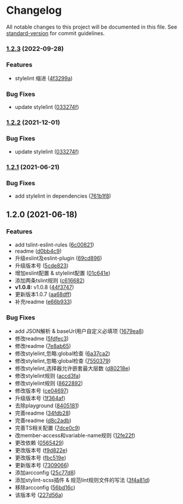# Changelog

All notable changes to this project will be documented in this file. See [standard-version](https://github.com/conventional-changelog/standard-version) for commit guidelines.

### [1.2.3](https://github.com/juicecube/mlz-lint/compare/v1.2.1...v1.2.3) (2022-09-28)


### Features

* stylelint 缩进 ([4f3299a](https://github.com/juicecube/mlz-lint/commit/4f3299a9103483018ea2ef5bf8a3463f27dd0250))


### Bug Fixes

* update stylelint ([033274f](https://github.com/juicecube/mlz-lint/commit/033274f358a95a2609addbbd099a4d7dbec7dcd7))

### [1.2.2](https://github.com/juicecube/mlz-lint/compare/v1.2.1...v1.2.2) (2021-12-01)


### Bug Fixes

* update stylelint ([033274f](https://github.com/juicecube/mlz-lint/commit/033274f358a95a2609addbbd099a4d7dbec7dcd7))

### [1.2.1](https://github.com/juicecube/mlz-lint/compare/v1.2.0...v1.2.1) (2021-06-21)


### Bug Fixes

* add stylelint in dependencies ([761b1f8](https://github.com/juicecube/mlz-lint/commit/761b1f87ecc5310beb225571ea29663b91f248b4))

## 1.2.0 (2021-06-18)


### Features

* add tslint-eslint-rules ([6c00821](https://github.com/juicecube/mlz-lint/commit/6c008213f296e7821944f8968d2b34e903b5176c))
* readme ([d0bb4c9](https://github.com/juicecube/mlz-lint/commit/d0bb4c9dcdbec4c3cb95d4e7c3636566354d2375))
* 升级eslint及eslint-plugin ([69cd896](https://github.com/juicecube/mlz-lint/commit/69cd89698f35770436f254f41142c14870cfb9a1))
* 升级版本号 ([5cde823](https://github.com/juicecube/mlz-lint/commit/5cde823bd6b4897e6269297d2dfb1d30e9a783d0))
* 增加eslint配置 & stylelint配置 ([01c641e](https://github.com/juicecube/mlz-lint/commit/01c641e8b3f8e1488d431bde7dc63fd17c9c0740))
* 添加两条tslint规则 ([c616682](https://github.com/juicecube/mlz-lint/commit/c616682a2720187807be9333e9c44a011929f36f))
* **v1.0.8:** v1.0.8 ([44f3747](https://github.com/juicecube/mlz-lint/commit/44f37470f9f76f340d8262fba90d7cd822f7211a))
* 更新版本1.0.7 ([aa68dff](https://github.com/juicecube/mlz-lint/commit/aa68dff247ab5602f92eddb24f718ac3d534bc2a))
* 补充readme ([e66b933](https://github.com/juicecube/mlz-lint/commit/e66b93324c764adc9e43c5783169cad78055eda5))


### Bug Fixes

* add JSON解析 & baseUrl用户自定义必填项 ([1679ea8](https://github.com/juicecube/mlz-lint/commit/1679ea837cfdcfdc444cba705273563ce1f1175e))
* 修改readme ([5fdfec3](https://github.com/juicecube/mlz-lint/commit/5fdfec3071be1b8953e6d87ecb98d966b2e36135))
* 修改readme ([7e8ab65](https://github.com/juicecube/mlz-lint/commit/7e8ab65bc1b1305ce14c15c26eca6f38d57b1fc1))
* 修改stylelint,忽略:global检查 ([6a37ca2](https://github.com/juicecube/mlz-lint/commit/6a37ca27a5becdfbb1d763363b16bb21756b1c33))
* 修改stylelint,忽略:global检查 ([7550379](https://github.com/juicecube/mlz-lint/commit/7550379647813be936b6b8f4be7298c3a10b7737))
* 修改stylelint,选择器允许嵌套最大层数 ([d80218e](https://github.com/juicecube/mlz-lint/commit/d80218e1aebd761877aca43416b28221ad5b3a2d))
* 修改stylelint规则 ([accd3fa](https://github.com/juicecube/mlz-lint/commit/accd3faeb940c3c8d038e1c11a92d1da9dfe619a))
* 修改stylelint规则 ([8622892](https://github.com/juicecube/mlz-lint/commit/8622892b9789c067461d48c99f182a31cf67bee5))
* 修改版本号 ([ce04697](https://github.com/juicecube/mlz-lint/commit/ce04697bfaf178f34a656eaecfe8fa6f0f055c0d))
* 升级版本号 ([1f364af](https://github.com/juicecube/mlz-lint/commit/1f364af1af14fc951bb4a9a3ab2727decb63a97c))
* 去除playground ([8405181](https://github.com/juicecube/mlz-lint/commit/8405181d8ccf4e1f859ff7cac0eee8863788a059))
* 完善readme ([34fdb28](https://github.com/juicecube/mlz-lint/commit/34fdb2840d02d7ab9c85bae027ede1f776409bc6))
* 完善readme ([d8c2adb](https://github.com/juicecube/mlz-lint/commit/d8c2adbeb3f1b059a6408d49c0ef512fc3e39570))
* 完善TS相关配置 ([7dce0c9](https://github.com/juicecube/mlz-lint/commit/7dce0c91eb4e3b26a0edbfbe43fc9e3a7af68281))
* 改member-access和variable-name规则 ([12fe22f](https://github.com/juicecube/mlz-lint/commit/12fe22f8cb52143183aa32fdb6f8ed2852a6d951))
* 更改依赖 ([0565429](https://github.com/juicecube/mlz-lint/commit/0565429a649b2fa016fd54ee61f66c4b6a107d96))
* 更改版本号 ([f9d822e](https://github.com/juicecube/mlz-lint/commit/f9d822e19e1d858b907155a231e49893be74c3e0))
* 更改版本号 ([fbc519e](https://github.com/juicecube/mlz-lint/commit/fbc519ec3470747f7eb515573365bbdef8e7fb3c))
* 更新版本号 ([7309066](https://github.com/juicecube/mlz-lint/commit/7309066338547fcd686acd0f005d416d21cd8670))
* 添加arcconfig ([25c77d8](https://github.com/juicecube/mlz-lint/commit/25c77d860ec6fff08d7aa606c0c2146c3c94b565))
* 添加stylint-scss插件 & 规范lint规则文件的写法 ([3f4a81d](https://github.com/juicecube/mlz-lint/commit/3f4a81d8490795e2fd7d83b0a0fc4e6c9959a48b))
* 移除arcconfig ([56bd16c](https://github.com/juicecube/mlz-lint/commit/56bd16c458a374a3dab188e678f1bc2543f3836e))
* 该版本号 ([227d56a](https://github.com/juicecube/mlz-lint/commit/227d56aa7344f2810086acc6a0d04ed1693f42f9))
